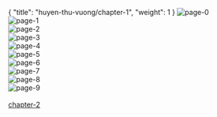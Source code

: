 { "title": "huyen-thu-vuong/chapter-1", "weight": 1 }
<img src="huyen-thu-vuong_0001_00-7c177366cb07bb2a9d6ec8092274b83d.webp" alt="page-0" origin="https://3.bp.blogspot.com/-Mu7Vu-dG-R4/VxWuodbP71I/AAAAAAAIZlA/tunHkmo4oj0/s0/Huyen-Thu-Vuong-Chapter-1-P-0.jpg"><br/>
<img src="huyen-thu-vuong_0001_01-2f6a2a872818d7b60d1665c010e9c899.webp" alt="page-1" origin="https://3.bp.blogspot.com/-0pe-hfubAkY/VxWupQmgxEI/AAAAAAAIZlE/ZxKsnnv8dtM/s0/Huyen-Thu-Vuong-Chapter-1-P-1.jpg"><br/>
<img src="huyen-thu-vuong_0001_02-340af253788fcee28c6719e706c8ebe6.webp" alt="page-2" origin="https://3.bp.blogspot.com/-m0Y_QC1bu_4/VxWuqRtyV2I/AAAAAAAIZlI/bbaPAtQZ_No/s0/Huyen-Thu-Vuong-Chapter-1-P-2.jpg"><br/>
<img src="huyen-thu-vuong_0001_03-6e83667cdd6c82d79cc97a57f222a1b2.webp" alt="page-3" origin="https://3.bp.blogspot.com/-21qvdoFIoaM/VxWurRmW48I/AAAAAAAIZlM/heNOOu8rADc/s0/Huyen-Thu-Vuong-Chapter-1-P-3.jpg"><br/>
<img src="huyen-thu-vuong_0001_04-19d106a95aa4e2e1f4c3450dd57f6eea.webp" alt="page-4" origin="https://3.bp.blogspot.com/-dOfLPt0qn00/VxWusT-at4I/AAAAAAAIZlQ/9rupq77oiAs/s0/Huyen-Thu-Vuong-Chapter-1-P-4.jpg"><br/>
<img src="huyen-thu-vuong_0001_05-663e70e3960e66f59d329907562f743c.webp" alt="page-5" origin="https://3.bp.blogspot.com/-pA32-um5fzA/VxWutauIGuI/AAAAAAAIZlU/c42YoO84_xA/s0/Huyen-Thu-Vuong-Chapter-1-P-5.jpg"><br/>
<img src="huyen-thu-vuong_0001_06-7bc6f8820a16185bd89d36fbeb387825.webp" alt="page-6" origin="https://3.bp.blogspot.com/-01oqqblRBFk/VxWuuvC-a_I/AAAAAAAIZlc/eo-vqki0Fqg/s0/Huyen-Thu-Vuong-Chapter-1-P-6.jpg"><br/>
<img src="huyen-thu-vuong_0001_07-ce379fca7fb15fc4f02f649501b56e5f.webp" alt="page-7" origin="https://3.bp.blogspot.com/-yy6BMMD943c/VxWuv5wKy_I/AAAAAAAIZlg/PavsgZPjHZA/s0/Huyen-Thu-Vuong-Chapter-1-P-7.jpg"><br/>
<img src="huyen-thu-vuong_0001_08-a1b201b0d94b239a536d6fc93a4eb1c4.webp" alt="page-8" origin="https://3.bp.blogspot.com/-o-TnMVyL13o/VxWuw9_DimI/AAAAAAAIZlk/YIte7cYfQuc/s0/Huyen-Thu-Vuong-Chapter-1-P-8.jpg"><br/>
<img src="huyen-thu-vuong_0001_09-3fbf0cabd7e16ac7316280323f660126.webp" alt="page-9" origin="https://3.bp.blogspot.com/-6ren3dlR_jc/VxWuyD9f4EI/AAAAAAAIZlo/lySLfUvbW1E/s0/Huyen-Thu-Vuong-Chapter-1-P-9.jpg"><br/>
<br/><a class="nextchap" href="/huyen-thu-vuong/chapter-2">chapter-2</a>

